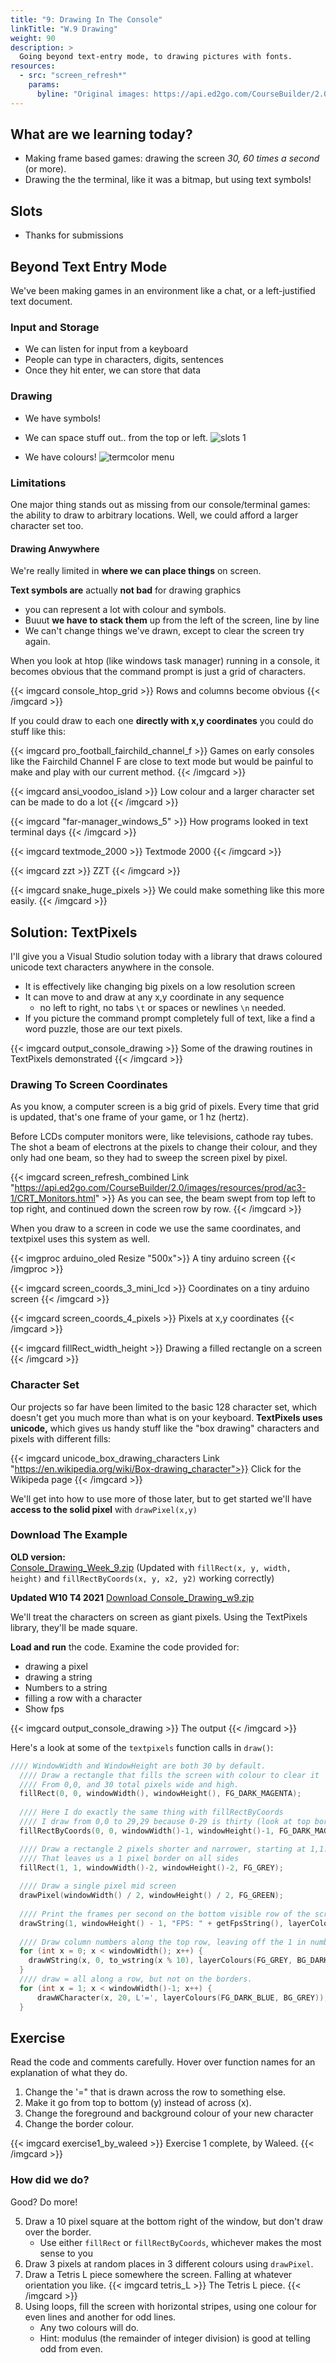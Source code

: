 ```yaml
---
title: "9: Drawing In The Console"
linkTitle: "W.9 Drawing"
weight: 90
description: >
  Going beyond text-entry mode, to drawing pictures with fonts.
resources:
  - src: "screen_refresh*"
    params:
      byline: "Original images: https://api.ed2go.com/CourseBuilder/2.0/images/resources/prod/ac3-1/CRT_Monitors.html"
---
```


## What are we learning today?

* Making frame based games: drawing the screen _30, 60 times a second_ (or more).
* Drawing the the terminal, like it was a bitmap, but using text symbols!

## Slots
* Thanks for submissions

<!--  
* Check Blackboard. Some people submitted the wrong files and I've messaged you about resubmitting. Each day costs marks so act now.
* I haven't looked at the code yet, just that the file structure looked right.
-->  

## Beyond Text Entry Mode

We've been making games in an environment like a chat, or a left-justified text document. 

### Input and Storage

* We can listen for input from a keyboard
* People can type in characters, digits, sentences
* Once they hit enter, we can store that data

### Drawing 

* We have symbols!
* We can space stuff out.. from the top or left.
![slots 1](output_slots_skeleton_1.png)

* We have colours!
![termcolor menu](output_termcolor_menu.jpg)

### Limitations

One major thing stands out as missing from our console/terminal games: the ability to draw to arbitrary locations. Well, we could afford a larger character set too.

#### Drawing Anwywhere

We're really limited in **where we can place things** on screen. 

**Text symbols are** actually **not bad** for drawing graphics
- you can represent a lot with colour and symbols. 
- Buuut **we have to stack them** up from the left of the screen, line by line
- We can't change things we've drawn, except to clear the screen try again.

When you look at htop (like windows task manager) running in a console, it becomes obvious that the command prompt is just a grid of characters.

{{< imgcard console_htop_grid >}}
Rows and columns become obvious
{{< /imgcard >}}

If you could draw to each one **directly with x,y coordinates** you could do stuff like this:

{{< imgcard pro_football_fairchild_channel_f >}}
Games on early consoles like the Fairchild Channel F are close to text mode but would be painful to make and play with our current method.
{{< /imgcard >}}

{{< imgcard ansi_voodoo_island >}}
Low colour and a larger character set can be made to do a lot
{{< /imgcard >}}

{{< imgcard "far-manager_windows_5" >}}
How programs looked in text terminal days
{{< /imgcard >}}

{{< imgcard textmode_2000 >}}
Textmode 2000
{{< /imgcard >}}

{{< imgcard zzt >}}
ZZT
{{< /imgcard >}}

{{< imgcard snake_huge_pixels >}}
We could make something like this more easily.
{{< /imgcard >}}

## Solution: TextPixels

I'll give you a Visual Studio solution today with a library that draws coloured unicode text characters anywhere in the console. 

* It is effectively like changing big pixels on a low resolution screen
* It can move to and draw at any x,y coordinate in any sequence
    * no left to right, no tabs `\t` or spaces or newlines `\n` needed.
* If you picture the command prompt completely full of text, like a find a word puzzle, those are our text pixels.

{{< imgcard output_console_drawing >}}
Some of the drawing routines in TextPixels demonstrated
{{< /imgcard >}}

### Drawing To Screen Coordinates

As you know, a computer screen is a big grid of pixels. Every time that grid is updated, that's one frame of your game, or 1 hz (hertz).

Before LCDs computer monitors were, like televisions, cathode ray tubes. The shot a beam of electrons at the pixels to change their colour, and they only had one beam, so they had to sweep the screen pixel by pixel.

{{< imgcard screen_refresh_combined Link "https://api.ed2go.com/CourseBuilder/2.0/images/resources/prod/ac3-1/CRT_Monitors.html" >}}
As you can see, the beam swept from top left to top right, and continued down the screen row by row.
{{< /imgcard >}}

When you draw to a screen in code we use the same coordinates, and textpixel uses this system as well.

{{< imgproc arduino_oled Resize "500x">}}
A tiny arduino screen
{{< /imgproc >}}

{{< imgcard screen_coords_3_mini_lcd >}}
Coordinates on a tiny arduino screen
{{< /imgcard >}}

{{< imgcard screen_coords_4_pixels >}}
Pixels at x,y coordinates
{{< /imgcard >}}

{{< imgcard fillRect_width_height >}}
Drawing a filled rectangle on a screen
{{< /imgcard >}}

### Character Set

Our projects so far have been limited to the basic 128 character set, which doesn't get you much more than what is on your keyboard. **TextPixels uses unicode,** which gives us handy stuff like the "box drawing" characters and pixels with different fills:

{{< imgcard unicode_box_drawing_characters Link "https://en.wikipedia.org/wiki/Box-drawing_character">}}
Click for the Wikipeda page
{{< /imgcard >}}

We'll get into how to use more of those later, but to get started we'll have **access to the solid pixel** with `drawPixel(x,y)`

### Download The Example

**OLD version:**  
[Console_Drawing_Week_9.zip](Console_Drawing_Week_9.zip) (Updated with `fillRect(x, y, width, height)` and `fillRectByCoords(x, y, x2, y2)` working correctly)

**Updated W10 T4 2021**
<a class="btn btn-lg btn-primary mr-3 mb-4" href="Console_Drawing_w9.zip" target="_blank">Download Console_Drawing_w9.zip<i class="fas fa-arrow-alt-circle-right ml-2"></i></a>

We'll treat the characters on screen as giant pixels. Using the TextPixels library, they'll be made square.

**Load and run** the code. Examine the code provided for:

 * drawing a pixel
 * drawing a string
 * Numbers to a string
 * filling a row with a character
 * Show fps

{{< imgcard output_console_drawing >}}
The output
{{< /imgcard >}}

Here's a look at some of the `textpixels` function calls in `draw()`:

```cpp
//// WindowWidth and WindowHeight are both 30 by default.
  //// Draw a rectangle that fills the screen with colour to clear it
  //// From 0,0, and 30 total pixels wide and high.
  fillRect(0, 0, windowWidth(), windowHeight(), FG_DARK_MAGENTA);
  
  //// Here I do exactly the same thing with fillRectByCoords
  //// I draw from 0,0 to 29,29 because 0-29 is thirty (look at top border)
  fillRectByCoords(0, 0, windowWidth()-1, windowHeight()-1, FG_DARK_MAGENTA);

  //// Draw a rectangle 2 pixels shorter and narrower, starting at 1,1.
  //// That leaves us a 1 pixel border on all sides
  fillRect(1, 1, windowWidth()-2, windowHeight()-2, FG_GREY);
  
  //// Draw a single pixel mid screen
  drawPixel(windowWidth() / 2, windowHeight() / 2, FG_GREEN);
  
  //// Print the frames per second on the bottom visible row of the screen.
  drawString(1, windowHeight() - 1, "FPS: " + getFpsString(), layerColours(FG_GREY, BG_DARK_MAGENTA));
  
  //// Draw column numbers along the top row, leaving off the 1 in numbers > 9
  for (int x = 0; x < windowWidth(); x++) {
    drawWString(x, 0, to_wstring(x % 10), layerColours(FG_GREY, BG_DARK_MAGENTA));
  }
  //// draw = all along a row, but not on the borders.
  for (int x = 1; x < windowWidth()-1; x++) {
      drawWCharacter(x, 20, L'=', layerColours(FG_DARK_BLUE, BG_GREY));
  }

```

## Exercise

Read the code and comments carefully. Hover over function names for an explanation of what they do.

1. Change the '=" that is drawn across the row to something else.
2. Make it go from top to bottom (y) instead of across (x).
3. Change the foreground and background colour of your new character
4. Change the border colour.

{{< imgcard exercise1_by_waleed >}}
Exercise 1 complete, by Waleed.
{{< /imgcard >}}

### How did we do?

Good? Do more!

5. Draw a 10 pixel square at the bottom right of the window, but don't draw over the border.
   - Use either `fillRect` or `fillRectByCoords`, whichever makes the most sense to you
6. Draw 3 pixels at random places in 3 different colours using `drawPixel`.
7. Draw a Tetris L piece somewhere the screen. Falling at whatever orientation you like. 
{{< imgcard tetris_L >}}
The Tetris L piece.
{{< /imgcard >}}
8. Using loops, fill the screen with horizontal stripes, using one colour for even lines and another for odd lines. 
    * Any two colours will do.
    * Hint: modulus (the remainder of integer division) is good at telling odd from even.


<!--
## New Game Loop

We've been waiting for input and reacting. Most modern games don't work that way.

### FPS

30, 60, 144 frames per second? How long is your output on screen before it's redrawn again? There are **1000 milliseconds in a second**. 1000 / fps gives us the **time on screen**.

| FPS                        | Time (ms) per frame               |
|--------                    |-----------------------------------|
| **30** (console)           | 1000/30  = **33.3ms**             | 
| **60** (most monitors)     | 1000/60  = **16.6ms**             | 
| **144** (gaming monitor)   | 1000/144 = **6.9ms**              | 

### Our Old Game Loop

Here's the game loop we know so far, in pseudocode:

```
while (player hasn't quit)
  Display a prompt (output), asking player for input
  Wait for input.......
  process input.
  Display results of processing
end while

show quit message
```

### Animated Game Loop

We can't just leave output on the screen for as long as the player takes to react. Things have to move! At 60fps!

A new game loop:

```
while (player hasn't quit)
  check for input
  update state of all things in game
  draw graphics to screen
end while
```

### Pixels

A grid. 

Starts top left, ends bottom right. Need a graphic.

5 cells by 5 cells:

0 1 2 3 4  
1 1 2 3 4  
2 2 2 3 4  
3 3 3 3 4  
4 4 4 4 4  

Notice something very important: it starts at 0! Drawing last cell of screen is 4,4.
-->